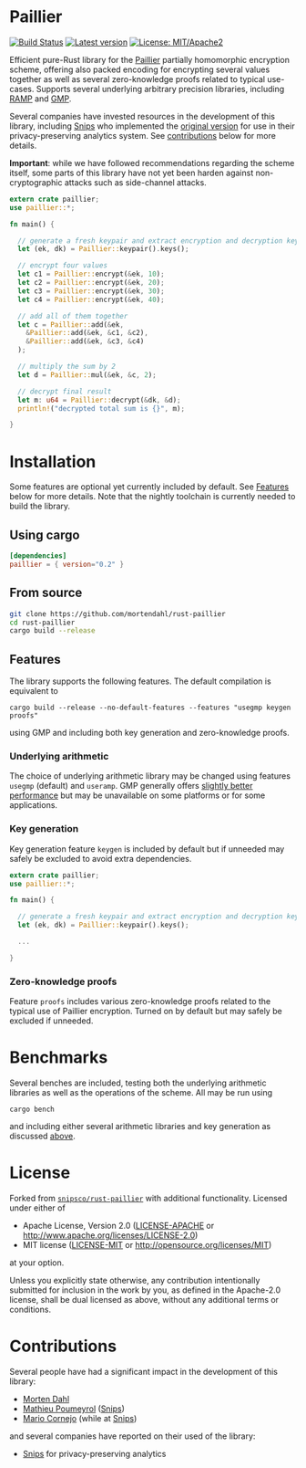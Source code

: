 # Paillier

[![Build Status](https://travis-ci.org/mortendahl/rust-paillier.svg)](https://travis-ci.org/mortendahl/rust-paillier)
[![Latest version](https://img.shields.io/crates/v/paillier.svg)](https://img.shields.io/crates/v/paillier.svg)
[![License: MIT/Apache2](https://img.shields.io/badge/license-MIT%2fApache2-blue.svg)](https://img.shields.io/badge/license-MIT%2fApache2-blue.svg)

Efficient pure-Rust library for the [Paillier](https://en.wikipedia.org/wiki/Paillier_cryptosystem) partially homomorphic encryption scheme, offering also packed encoding for encrypting several values together as well as several zero-knowledge proofs related to typical use-cases.
Supports several underlying arbitrary precision libraries, including [RAMP](https://github.com/Aatch/ramp) and [GMP](https://github.com/fizyk20/rust-gmp).

Several companies have invested resources in the development of this library, including [Snips](https://snips.ai/) who implemented the [original version](https://github.com/snipsco/rust-paillier) for use in their privacy-preserving analytics system. See [contributions](#contributions) below for more details.

**Important**: while we have followed recommendations regarding the scheme itself, some parts of this library have not yet been harden against non-cryptographic attacks such as side-channel attacks.


```rust
extern crate paillier;
use paillier::*;

fn main() {

  // generate a fresh keypair and extract encryption and decryption keys
  let (ek, dk) = Paillier::keypair().keys();

  // encrypt four values
  let c1 = Paillier::encrypt(&ek, 10);
  let c2 = Paillier::encrypt(&ek, 20);
  let c3 = Paillier::encrypt(&ek, 30);
  let c4 = Paillier::encrypt(&ek, 40);

  // add all of them together
  let c = Paillier::add(&ek,
    &Paillier::add(&ek, &c1, &c2),
    &Paillier::add(&ek, &c3, &c4)
  );

  // multiply the sum by 2
  let d = Paillier::mul(&ek, &c, 2);

  // decrypt final result
  let m: u64 = Paillier::decrypt(&dk, &d);
  println!("decrypted total sum is {}", m);

}
```

# Installation

Some features are optional yet currently included by default. See [Features](#features) below for more details. Note that the nightly toolchain is currently needed to build the library.

## Using cargo
```toml
[dependencies]
paillier = { version="0.2" }
```

## From source
```bash
git clone https://github.com/mortendahl/rust-paillier
cd rust-paillier
cargo build --release
```

## Features

The library supports the following features. The default compilation is equivalent to
```
cargo build --release --no-default-features --features "usegmp keygen proofs"
```
using GMP and including both key generation and zero-knowledge proofs.

### Underlying arithmetic

The choice of underlying arithmetic library may be changed using features `usegmp` (default) and `useramp`. GMP generally offers [slightly better performance](https://medium.com/snips-ai/benchmarking-paillier-encryption-15631a0b5ad8) but may be unavailable on some platforms or for some applications.

### Key generation

Key generation feature `keygen` is included by default but if unneeded may safely be excluded to avoid extra dependencies.

```rust
extern crate paillier;
use paillier::*;

fn main() {

  // generate a fresh keypair and extract encryption and decryption keys
  let (ek, dk) = Paillier::keypair().keys();

  ...

}
```

### Zero-knowledge proofs

Feature `proofs` includes various zero-knowledge proofs related to the typical use of Paillier encryption. Turned on by default but may safely be excluded if unneeded.

# Benchmarks

Several benches are included, testing both the underlying arithmetic libraries as well as the operations of the scheme. All may be run using
```
cargo bench
```
and including either several arithmetic libraries and key generation as discussed [above](#building).

# License

Forked from [`snipsco/rust-paillier`](https://github.com/snipsco/rust-paillier) with additional functionality. Licensed under either of

 * Apache License, Version 2.0 ([LICENSE-APACHE](LICENSE-APACHE) or http://www.apache.org/licenses/LICENSE-2.0)
 * MIT license ([LICENSE-MIT](LICENSE-MIT) or http://opensource.org/licenses/MIT)

at your option.

Unless you explicitly state otherwise, any contribution intentionally submitted for inclusion in the work by you, as defined in the Apache-2.0 license, shall be dual licensed as above, without any additional terms or conditions.


# Contributions

Several people have had a significant impact in the development of this library:
- [Morten Dahl](https://github.com/mortendahl)
- [Mathieu Poumeyrol](https://github.com/kali) ([Snips](https://github.com/snipsco))
- [Mario Cornejo](https://github.com/mcornejo) (while at [Snips](https://github.com/snipsco))

and several companies have reported on their used of the library:
- [Snips](https://github.com/snipsco) for privacy-preserving analytics